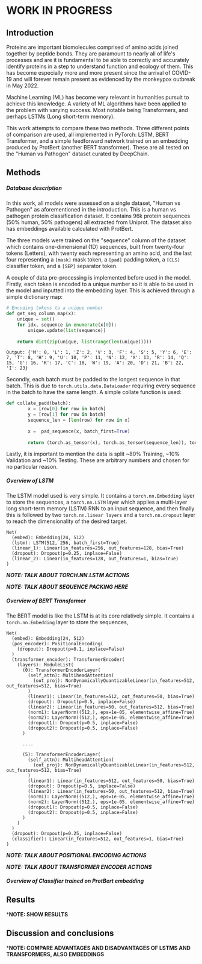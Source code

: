 # WORK IN PROGRESS

## Introduction

Proteins are important biomolecules comprised of amino acids joined together by peptide bonds. They are paramount to nearly all of life's processes and are
it is fundamental to be able to correctly and accurately identify proteins in a step to understand function and ecology of them. This has become 
especially more and more present since the arrival of COVID-19 and will forever remain present as evidenced by the monkeypox outbreak in May 2022.

Machine Learning (ML) has become very relevant in humanities pursuit to achieve this knowledge. A variety of ML algorithms have been applied to the problem with
varying success. Most notable being Transformers, and perhaps LSTMs (Long short-term memory). 

This work attempts to compare these two methods. Three different points of comparison are used, all implemented in PyTorch: LSTM, BERT Transformer, 
and a simple feedforward network trained on an embedding produced by ProtBert (another BERT transformer). These are all tested on the "Human vs Pathogen"
dataset curated by DeepChain.

## Methods
##### Database description

In this work, all models were assessed on a single dataset, "Human vs Pathogen" as aforementioned in the introduction. This is a human vs pathogen protein
classification dataset. It contains 96k protein sequences (50% human, 50% pathogens) all extracted from Uniprot. The dataset also has embeddings available 
calculated with ProtBert.

The three models were trained on the "sequence" column of the dataset which contains one-dimensional (1D) sequences, built from twenty-four tokens (Letters),
with twenty each representing an amino acid, and the last four representing a ```[mask]```  mask token, a ```[pad]``` padding token, a ```[CLS]``` classifier token,
and a ```[SEP]``` separator token. 

A couple of data pre-processing is implemented before used in the model. Firstly, each token is encoded to a unique number so it is able to be used in the 
model and inputted into the embedding layer. This is achieved through a simple dictionary map:
```py
# Encoding tokens to a unique number
def get_seq_column_map(x):
    unique = set()
    for idx, sequence in enumerate(x[0]):
        unique.update(list(sequence))
    
    return dict(zip(unique, list(range(len(unique)))))
```
```
Output: {'M': 0, 'L': 1, 'Z': 2, 'V': 3, 'F': 4, 'S': 5, 'Y': 6, 'E': 7, 'T': 8, 'H': 9, 'U': 10, 'P': 11, 'N': 12, 'X': 13, 'R': 14, 'Q': 15, 'G': 16, 'K': 17, 'C': 18, 'W': 19, 'A': 20, 'D': 21, 'B': 22, 'I': 23}
```

Secondly, each batch must be padded to the longest sequence in that batch. This is due to ```torch.utils.data.DataLoader``` requiring every sequence in the batch to 
have the same length. A simple collate function is used:
```py
def collate_padd(batch):
        x = [row[0] for row in batch]
        y = [row[1] for row in batch]
        sequence_len = [len(row) for row in x]
        
        x =  pad_sequence(x, batch_first=True)
        
        return (torch.as_tensor(x), torch.as_tensor(sequence_len)), torch.as_tensor(y)
```

Lastly, it is important to mention the data is split ~80% Training, ~10% Validation and ~10% Testing. These are arbitrary numbers and chosen for no particular reason.

##### Overview of LSTM 

The LSTM model used is very simple. It contains a ```torch.nn.Embedding``` layer to store the sequences, a ``torch.nn.LSTM`` layer which applies a
multi-layer long short-term memory (LSTM) RNN to an input sequence, and then finally this is followed by two ```torch.nn.linear layers``` and a ```torch.nn.dropout```
layer to reach the dimensionality of the desired target. 
```
Net(
  (embed): Embedding(24, 512)
  (lstm): LSTM(512, 256, batch_first=True)
  (linear_1): Linear(in_features=256, out_features=128, bias=True)
  (dropout): Dropout(p=0.25, inplace=False)
  (linear_2): Linear(in_features=128, out_features=1, bias=True)
)
```
***NOTE: TALK ABOUT TORCH.NN.LSTM ACTIONS***

***NOTE: TALK ABOUT SEQUENCE PACKING HERE***

##### Overview of BERT Transformer

The BERT model is like the LSTM is at its core relatively simple. It contains a ```torch.nn.Embedding``` layer to store the sequences,
```
Net(
  (embed): Embedding(24, 512)
  (pos_encoder): PositionalEncoding(
    (dropout): Dropout(p=0.1, inplace=False)
  )
  (transformer_encoder): TransformerEncoder(
    (layers): ModuleList(
      (0): TransformerEncoderLayer(
        (self_attn): MultiheadAttention(
          (out_proj): NonDynamicallyQuantizableLinear(in_features=512, out_features=512, bias=True)
        )
        (linear1): Linear(in_features=512, out_features=50, bias=True)
        (dropout): Dropout(p=0.5, inplace=False)
        (linear2): Linear(in_features=50, out_features=512, bias=True)
        (norm1): LayerNorm((512,), eps=1e-05, elementwise_affine=True)
        (norm2): LayerNorm((512,), eps=1e-05, elementwise_affine=True)
        (dropout1): Dropout(p=0.5, inplace=False)
        (dropout2): Dropout(p=0.5, inplace=False)
      )

      ....

      (5): TransformerEncoderLayer(
        (self_attn): MultiheadAttention(
          (out_proj): NonDynamicallyQuantizableLinear(in_features=512, out_features=512, bias=True)
        )
        (linear1): Linear(in_features=512, out_features=50, bias=True)
        (dropout): Dropout(p=0.5, inplace=False)
        (linear2): Linear(in_features=50, out_features=512, bias=True)
        (norm1): LayerNorm((512,), eps=1e-05, elementwise_affine=True)
        (norm2): LayerNorm((512,), eps=1e-05, elementwise_affine=True)
        (dropout1): Dropout(p=0.5, inplace=False)
        (dropout2): Dropout(p=0.5, inplace=False)
      )
    )
  )
  (dropout): Dropout(p=0.25, inplace=False)
  (classifier): Linear(in_features=512, out_features=1, bias=True)
)
```
***NOTE: TALK ABOUT POSITIONAL ENCODING ACTIONS***

***NOTE: TALK ABOUT TRANSFORMER ENCODER ACTIONS***


##### Overview of Classifier trained on ProtBert embedding


## Results

***NOTE: SHOW RESULTS**

## Discussion and conclusions

***NOTE: COMPARE ADVANTAGES AND DISADVANTAGES OF LSTMS AND TRANSFORMERS, ALSO EMBEDDINGS**
